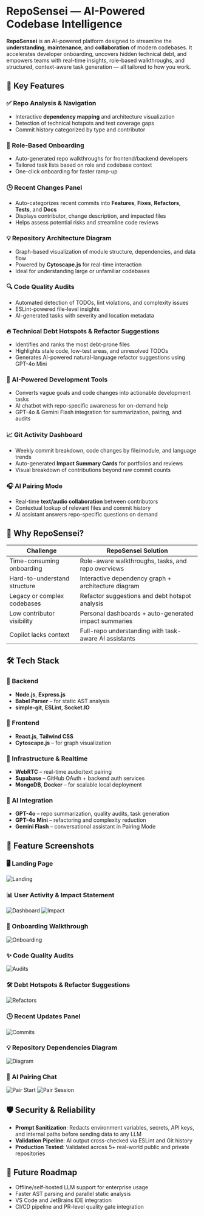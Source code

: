 # RepoSensei — AI-Powered Codebase Intelligence

**RepoSensei** is an AI-powered platform designed to streamline the **understanding**, **maintenance**, and **collaboration** of modern codebases. It accelerates developer onboarding, uncovers hidden technical debt, and empowers teams with real-time insights, role-based walkthroughs, and structured, context-aware task generation — all tailored to how you work.

## 🧩 Key Features

### ✅ Repo Analysis & Navigation
- Interactive **dependency mapping** and architecture visualization
- Detection of technical hotspots and test coverage gaps
- Commit history categorized by type and contributor

### 🧭 Role-Based Onboarding
- Auto-generated repo walkthroughs for frontend/backend developers
- Tailored task lists based on role and codebase context
- One-click onboarding for faster ramp-up

### 🕒 Recent Changes Panel
- Auto-categorizes recent commits into **Features**, **Fixes**, **Refactors**, **Tests**, and **Docs**
- Displays contributor, change description, and impacted files
- Helps assess potential risks and streamline code reviews

### 💡 Repository Architecture Diagram
- Graph-based visualization of module structure, dependencies, and data flow
- Powered by **Cytoscape.js** for real-time interaction
- Ideal for understanding large or unfamiliar codebases

### 🔍 Code Quality Audits
- Automated detection of TODOs, lint violations, and complexity issues
- ESLint-powered file-level insights
- AI-generated tasks with severity and location metadata

### 🔥 Technical Debt Hotspots & Refactor Suggestions
- Identifies and ranks the most debt-prone files
- Highlights stale code, low-test areas, and unresolved TODOs
- Generates AI-powered natural-language refactor suggestions using GPT-4o Mini

### 🤖 AI-Powered Development Tools
- Converts vague goals and code changes into actionable development tasks
- AI chatbot with repo-specific awareness for on-demand help
- GPT-4o & Gemini Flash integration for summarization, pairing, and audits

### 📈 Git Activity Dashboard
- Weekly commit breakdown, code changes by file/module, and language trends
- Auto-generated **Impact Summary Cards** for portfolios and reviews
- Visual breakdown of contributions beyond raw commit counts

### 🎧 AI Pairing Mode
- Real-time **text/audio collaboration** between contributors
- Contextual lookup of relevant files and commit history
- AI assistant answers repo-specific questions on demand

## 🧠 Why RepoSensei?

| Challenge                     | RepoSensei Solution                                        |
|------------------------------|-------------------------------------------------------------|
| Time-consuming onboarding     | Role-aware walkthroughs, tasks, and repo overviews         |
| Hard-to-understand structure | Interactive dependency graph + architecture diagram        |
| Legacy or complex codebases  | Refactor suggestions and debt hotspot analysis             |
| Low contributor visibility    | Personal dashboards + auto-generated impact summaries      |
| Copilot lacks context         | Full-repo understanding with task-aware AI assistants      |

## 🛠️ Tech Stack

### 🔧 Backend
- **Node.js**, **Express.js**
- **Babel Parser** – for static AST analysis
- **simple-git**, **ESLint**, **Socket.IO**

### 🎨 Frontend
- **React.js**, **Tailwind CSS**
- **Cytoscape.js** – for graph visualization

### 📡 Infrastructure & Realtime
- **WebRTC** – real-time audio/text pairing
- **Supabase** – GitHub OAuth + backend auth services
- **MongoDB**, **Docker** – for scalable local deployment

### 🧠 AI Integration
- **GPT-4o** – repo summarization, quality audits, task generation
- **GPT-4o Mini** – refactoring and complexity reduction
- **Gemini Flash** – conversational assistant in Pairing Mode

## 📌 Feature Screenshots

### 🖥️ Landing Page
![Landing](./assets/screenshots/landing.png)

### 📊 User Activity & Impact Statement
![Dashboard](./assets/screenshots/dashboard.png)
![Impact](./assets/screenshots/impact.png)

### 📂 Onboarding Walkthrough
![Onboarding](./assets/screenshots/onboard-expanded-tasks.png)

### ✨ Code Quality Audits
![Audits](./assets/screenshots/code-quality-collapsed.png)

### 🛠️ Debt Hotspots & Refactor Suggestions
![Refactors](./assets/screenshots/hotspots-collapsed-suggestion.png)

### 🕒 Recent Updates Panel
![Commits](./assets/screenshots/commits-expanded.png)

### 💡 Repository Dependencies Diagram
![Diagram](./assets/screenshots/diagram.png)

### 💬 AI Pairing Chat
![Pair Start](./assets/screenshots/pair-mode-start.png)
![Pair Session](./assets/screenshots/pair.png)


## 🛡️ Security & Reliability

- **Prompt Sanitization**: Redacts environment variables, secrets, API keys, and internal paths before sending data to any LLM
- **Validation Pipeline**: AI output cross-checked via ESLint and Git history
- **Production Tested**: Validated across 5+ real-world public and private repositories

## 🧪 Future Roadmap

- Offline/self-hosted LLM support for enterprise usage
- Faster AST parsing and parallel static analysis
- VS Code and JetBrains IDE integration
- CI/CD pipeline and PR-level quality gate integration
